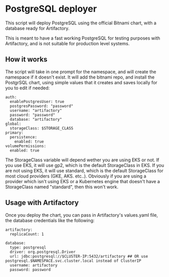 # PostgreSQL deployer

This script will deploy PostgreSQL using the official Bitnami chart, with a database ready for Artifactory.

This is meant to have a fast working PostgreSQL for testing purposes with Artifactory, and is not suitable for production level systems.

## How it works

The script will take in one prompt for the namespace, and will create the namespace if it doesn't exist. It will add the bitnami repo, and install the PostgrSQL chart, using simple values that it creates and saves locally for you to edit if needed:
```
auth:
  enablePostgresUser: true
  postgresPassword: "password"
  username: "artifactory"
  password: "password"
  database: "artifactory"
global:
  storageClass: $STORAGE_CLASS
primary:
  persistence:
    enabled: true
volumePermissions:
  enabled: true
```

The StorageClass variable will depend wether you are using EKS or not. If you use EKS, it will use gp2, which is the default StorageClass in EKS. If you are not 
using EKS, it will use standard, which is the default StorageClass for most cloud providers (GKE, AKS. etc..). Obviously if you are using a provider which isn't using EKS
or a Kubernetes engine that doesn't have a StorageClass named "standard", then this won't work.

## Usage with Artifactory

Once you deploy the chart, you can pass in Artifactory's values.yaml file, the database credentials like the following:

```
artifactory:
  replicaCount: 1

database:
  type: postgresql
  driver: org.postgresql.Driver
  url: jdbc:postgresql://$CLUSTER-IP:5432/artifactory ## OR use postgresql.$NAMESPACE.svc.cluster.local instead of ClusterIP
  username: artifactory
  password: password
```